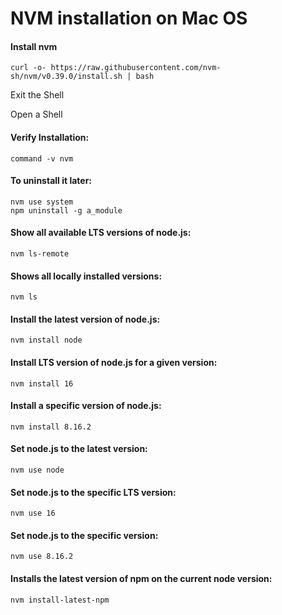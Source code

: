 # NVM installation on Mac OS

#### Install nvm

``` console
curl -o- https://raw.githubusercontent.com/nvm-sh/nvm/v0.39.0/install.sh | bash
```

Exit the Shell

Open a Shell

#### Verify Installation:

``` console
command -v nvm
```

#### To uninstall it later:

``` console
nvm use system
npm uninstall -g a_module
```

#### Show all available LTS versions of node.js:

``` console
nvm ls-remote
```

#### Shows all locally installed versions:

``` console
nvm ls
```

#### Install the latest version of node.js:

``` console
nvm install node
```

#### Install LTS version of node.js for a given version:

``` console
nvm install 16
```

#### Install a specific version of node.js:

``` console
nvm install 8.16.2
```

#### Set node.js to the latest version:

``` console
nvm use node
```

#### Set node.js to the specific LTS version:

``` console
nvm use 16
```

#### Set node.js to the specific version:

``` console
nvm use 8.16.2
```

#### Installs the latest version of npm on the current node version:

``` console
nvm install-latest-npm
```
